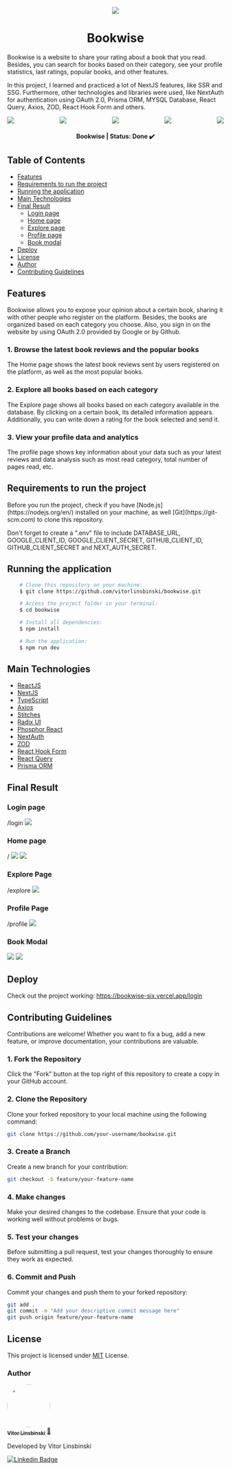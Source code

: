 <div align="center">
  <img src="/public/bookwise-logo-big.svg"/>
</div>

<h1 align = "center">Bookwise</h1>
<p>Bookwise is a website to share your rating about a book that you read. Besides, you can search for books based on their category, see your profile statistics, last ratings, popular books, and other features.</p>
<p>In this project, I learned and practiced a lot of NextJS features, like SSR and SSG. Furthermore, other technologies and libraries were used, like NextAuth for authentication using OAuth 2.0, Prisma ORM, MYSQL Database, React Query, Axios, ZOD, React Hook Form and others.</p>

<div align="center">
  <div style="display: flex; justify-content: space-between; align-items: center;">
    <img src="https://img.shields.io/static/v1?label=NextJS&message=v14.0.3&color=blue&style=plastic&logo="/>
    <img src="https://img.shields.io/static/v1?label=ReactJS&message=v18.0.0&color=blue&style=plastic&logo="/>
    <img src="https://img.shields.io/static/v1?label=TypeScript&message=v5.3.3&color=blue&style=plastic&logo="/>
    <img src="https://img.shields.io/static/v1?label=NextAuth&message=v4.24.5&color=blue&style=plastic&logo="/>
    <img src="https://img.shields.io/static/v1?label=PrismaORM&message=v5.7.0&color=blue&style=plastic&logo="/>
  </div>
</div>

<h4 align="center"> 
	Bookwise | Status: Done ✔️
</h4>

## Table of Contents

- [Features](#features)
- [Requirements to run the project](#requirements-to-run-the-project)
- [Running the application](#running-the-application)
- [Main Technologies](#main-technologies)
- [Final Result](#final-result)
  - [Login page](#login-page)
  - [Home page](#home-page)
  - [Explore page](#explore-page)
  - [Profile page](#profile-page)
  - [Book modal](#book-modal)
- [Deploy](#deploy)
- [License](#license)
- [Author](#author)
- [Contributing Guidelines](#contributing-guidelines)

## Features

Bookwise allows you to expose your opinion about a certain book, sharing it with other people who register on the platform. Besides, the books are organized based on each category you choose. Also, you sign in on the website by using OAuth 2.0 provided by Google or by Github.

### 1. Browse the latest book reviews and the popular books

The Home page shows the latest book reviews sent by users registered on the platform, as well as the most popular books.

### 2. Explore all books based on each category

The Explore page shows all books based on each category available in the database. By clicking on a certain book, its detailed information appears. Additionally, you can write down a rating for the book selected and send it.

### 3. View your profile data and analytics

The profile page shows key information about your data such as your latest reviews and data analysis such as most read category, total number of pages read, etc.

## Requirements to run the project

<p>Before you run the project, check if you have [Node.js](https://nodejs.org/en/) installed on your machine, as well [Git](https://git-scm.com) to clone this repository.</p>

<p>Don't forget to create a ".env" file to include DATABASE_URL, GOOGLE_CLIENT_ID, GOOGLE_CLIENT_SECRET, GITHUB_CLIENT_ID, GITHUB_CLIENT_SECRET and NEXT_AUTH_SECRET.</p>

## Running the application

```bash
    # Clone this repository on your machine:
    $ git clone https://github.com/vitorlinsbinski/bookwise.git

    # Access the project folder in your terminal:
    $ cd bookwise

    # Install all dependencies:
    $ npm install

    # Run the application:
    $ npm run dev
```

## Main Technologies

- [ReactJS](https://react.dev/)
- [NextJS](https://nextjs.org/)
- [TypeScript](https://www.typescriptlang.org/)
- [Axios](https://axios-http.com/ptbr/docs/intro)
- [Stitches](https://stitches.dev/)
- [Radix UI](https://www.radix-ui.com/)
- [Phosphor React](https://www.npmjs.com/package/phosphor-react)
- [NextAuth](https://next-auth.js.org/)
- [ZOD](https://zod.dev/)
- [React Hook Form](https://react-hook-form.com/)
- [React Query](https://tanstack.com/query/v3/)
- [Prisma ORM](https://www.prisma.io/s)

## Final Result

### Login page

<span>/login</span>
<img src="/public/screenshots/login.png"/>

### Home page

<span>/</span>
<img src="/public/screenshots/home1.png"/>
<img src="/public/screenshots/home2.png"/>

### Explore Page

<span>/explore</span>
<img src="/public/screenshots/explore.png"/>

### Profile Page

<span>/profile</span>
<img src="/public/screenshots/profile.png"/>

### Book Modal

<img src="/public/screenshots/bookmodal1.png"/>
<img src="/public/screenshots/bookmodal2.png"/>

## Deploy

Check out the project working: https://bookwise-six.vercel.app/login

## Contributing Guidelines

Contributions are welcome! Whether you want to fix a bug, add a new feature, or improve documentation, your contributions are valuable.

### 1. Fork the Repository

Click the "Fork" button at the top right of this repository to create a copy in your GitHub account.

### 2. Clone the Repository

Clone your forked repository to your local machine using the following command:

```bash
git clone https://github.com/your-username/bookwise.git
```

### 3. Create a Branch

Create a new branch for your contribution:

```bash
git checkout -b feature/your-feature-name
```

### 4. Make changes

Make your desired changes to the codebase. Ensure that your code is working well without problems or bugs.

### 5. Test your changes

Before submitting a pull request, test your changes thoroughly to ensure they work as expected.

### 6. Commit and Push

Commit your changes and push them to your forked repository:

```bash
git add .
git commit -m "Add your descriptive commit message here"
git push origin feature/your-feature-name
```

## License

This project is licensed under [MIT](https://choosealicense.com/licenses/mit/) License.

### Author

<a href="https://github.com/vitorlinsbinski">
 <img style="border-radius: 50%;" src="https://avatars.githubusercontent.com/u/69444717?v=4" width="100px;" alt=""/>
 <br />
 <sub><b>Vitor Linsbinski</b></sub></a> <a href="https://github.com/vitorlinsbinski" title="">🚀</a>

Developed by Vitor Linsbinski

[![Linkedin Badge](https://img.shields.io/badge/-Vitor-blue?style=flat-square&logo=Linkedin&logoColor=white&link=https://www.linkedin.com/in/vitorlinsbinski/)](https://www.linkedin.com/in/vitorlinsbinski/)
